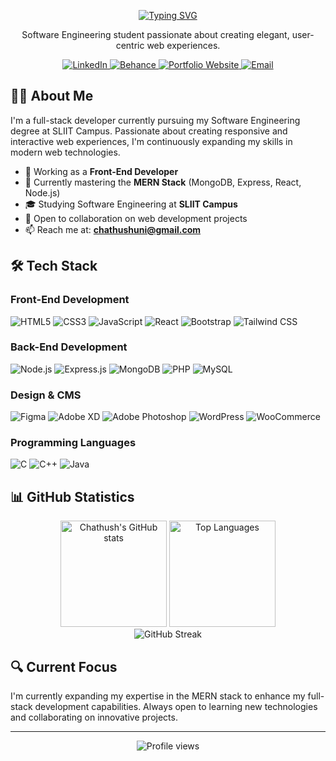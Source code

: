 <p align="center">
  <a href="https://github.com/DenverCoder1/readme-typing-svg">
    <img src="https://readme-typing-svg.herokuapp.com?font=Fira+Code&color=0C81F7&size=28&center=true&vCenter=true&width=600&height=100&lines=Chathush+Vishmika;Front-End+Developer;Software+Engineering+Student;Creative+Problem+Solver" alt="Typing SVG" />
  </a>
</p>

<div align="center">
  <p>Software Engineering student passionate about creating elegant, user-centric web experiences.</p>
  
  <a href="https://www.linkedin.com/in/chathush-vishmika">
    <img src="https://img.shields.io/badge/LinkedIn-0077B5?style=for-the-badge&logo=linkedin&logoColor=white" alt="LinkedIn"/>
  </a>
  <a href="https://www.behance.net/chathusvishmik">
    <img src="https://img.shields.io/badge/Behance-1769ff?style=for-the-badge&logo=behance&logoColor=white" alt="Behance"/>
  </a>
 <a href="https://portfolio-chathush.vercel.app/" target="_blank">
  <img src="https://img.shields.io/badge/Portfolio-121212?style=for-the-badge&logo=google-chrome&logoColor=white" alt="Portfolio Website"/>
</a>
  <a href="mailto:chathushuni@gmail.com">
    <img src="https://img.shields.io/badge/Email-D14836?style=for-the-badge&logo=gmail&logoColor=white" alt="Email"/>
  </a>
</div>

## 👨‍💻 About Me

I'm a full-stack developer currently pursuing my Software Engineering degree at SLIIT Campus. Passionate about creating responsive and interactive web experiences, I'm continuously expanding my skills in modern web technologies.

- 🔭 Working as a **Front-End Developer**
- 🌱 Currently mastering the **MERN Stack** (MongoDB, Express, React, Node.js)
- 🎓 Studying Software Engineering at **SLIIT Campus**
- 💼 Open to collaboration on web development projects
- 📫 Reach me at: **chathushuni@gmail.com**

## 🛠️ Tech Stack

### Front-End Development
<p align="left">
  <img src="https://img.shields.io/badge/HTML5-E34F26?style=for-the-badge&logo=html5&logoColor=white" alt="HTML5"/>
  <img src="https://img.shields.io/badge/CSS3-1572B6?style=for-the-badge&logo=css3&logoColor=white" alt="CSS3"/>
  <img src="https://img.shields.io/badge/JavaScript-F7DF1E?style=for-the-badge&logo=javascript&logoColor=black" alt="JavaScript"/>
  <img src="https://img.shields.io/badge/React-61DAFB?style=for-the-badge&logo=react&logoColor=black" alt="React"/>
  <img src="https://img.shields.io/badge/Bootstrap-7952B3?style=for-the-badge&logo=bootstrap&logoColor=white" alt="Bootstrap"/>
  <img src="https://img.shields.io/badge/Tailwind_CSS-06B6D4?style=for-the-badge&logo=tailwind-css&logoColor=white" alt="Tailwind CSS"/>
</p>

### Back-End Development
<p align="left">
  <img src="https://img.shields.io/badge/Node.js-339933?style=for-the-badge&logo=nodedotjs&logoColor=white" alt="Node.js"/>
  <img src="https://img.shields.io/badge/Express.js-000000?style=for-the-badge&logo=express&logoColor=white" alt="Express.js"/>
  <img src="https://img.shields.io/badge/MongoDB-47A248?style=for-the-badge&logo=mongodb&logoColor=white" alt="MongoDB"/>
  <img src="https://img.shields.io/badge/PHP-777BB4?style=for-the-badge&logo=php&logoColor=white" alt="PHP"/>
  <img src="https://img.shields.io/badge/MySQL-4479A1?style=for-the-badge&logo=mysql&logoColor=white" alt="MySQL"/>
</p>


### Design & CMS
<p align="left">
  <img src="https://img.shields.io/badge/Figma-F24E1E?style=for-the-badge&logo=figma&logoColor=white" alt="Figma"/>
  <img src="https://img.shields.io/badge/Adobe_XD-FF61F6?style=for-the-badge&logo=adobe-xd&logoColor=white" alt="Adobe XD"/>
  <img src="https://img.shields.io/badge/Adobe_Photoshop-31A8FF?style=for-the-badge&logo=adobe-photoshop&logoColor=white" alt="Adobe Photoshop"/>
  <img src="https://img.shields.io/badge/WordPress-21759B?style=for-the-badge&logo=wordpress&logoColor=white" alt="WordPress"/>
  <img src="https://img.shields.io/badge/WooCommerce-96588A?style=for-the-badge&logo=woocommerce&logoColor=white" alt="WooCommerce"/>
</p>

### Programming Languages
<p align="left">
  <img src="https://img.shields.io/badge/C-A8B9CC?style=for-the-badge&logo=c&logoColor=black" alt="C"/>
  <img src="https://img.shields.io/badge/C++-00599C?style=for-the-badge&logo=c%2B%2B&logoColor=white" alt="C++"/>
  <img src="https://img.shields.io/badge/Java-007396?style=for-the-badge&logo=java&logoColor=white" alt="Java"/>
</p>


## 📊 GitHub Statistics

<div align="center">
  <img src="https://github-readme-stats.vercel.app/api?username=chathush-vish&show_icons=true&theme=react&hide_border=true&count_private=true" alt="Chathush's GitHub stats" height="170"/>
  <img src="https://github-readme-stats.vercel.app/api/top-langs/?username=chathush-vish&layout=compact&theme=react&hide_border=true" alt="Top Languages" height="170"/>
</div>

<div align="center">
  <img src="https://github-readme-streak-stats.herokuapp.com/?user=chathush-vish&theme=react&hide_border=true" alt="GitHub Streak" />
</div>

## 🔍 Current Focus

I'm currently expanding my expertise in the MERN stack to enhance my full-stack development capabilities. Always open to learning new technologies and collaborating on innovative projects.

---

<p align="center">
  <img src="https://komarev.com/ghpvc/?username=chathush-vish&label=Profile%20views&color=0e75b6&style=flat" alt="Profile views" />
</p>
